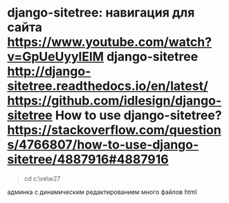 ﻿django-sitetree: навигация для сайта
https://www.youtube.com/watch?v=GpUeUyylElM
django-sitetree
http://django-sitetree.readthedocs.io/en/latest/
https://github.com/idlesign/django-sitetree
How to use django-sitetree?
https://stackoverflow.com/questions/4766807/how-to-use-django-sitetree/4887916#4887916
======================================================
> cd c:\ve\w27

админка с динамическим редактированием
много файлов html
